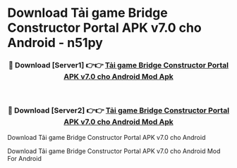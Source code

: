 # Download Tải game Bridge Constructor Portal APK v7.0 cho Android - n51py


<div align="center">
<h3>🔴 Download [Server1] 👉👉 <a href="https://apk-comot.site?title=Tải_game_Bridge_Constructor_Portal_APK_v7.0_cho_Android">Tải game Bridge Constructor Portal APK v7.0 cho Android Mod Apk</a></h3><br>
<h3>🔴 Download [Server2] 👉👉 <a href="https://apk-comot.site?title=Tải_game_Bridge_Constructor_Portal_APK_v7.0_cho_Android">Tải game Bridge Constructor Portal APK v7.0 cho Android Mod Apk</a></h3>
</div>



Download Tải game Bridge Constructor Portal APK v7.0 cho Android 

Download Tải game Bridge Constructor Portal APK v7.0 cho Android Mod For Android